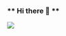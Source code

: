 ### ** Hi there 👋 **

![](https://upload.wikimedia.org/wikipedia/commons/thumb/a/af/Under_construction_icon-yellow.svg/587px-Under_construction_icon-yellow.svg.png
)

<!--
**ra002356/ra002356** is a ✨ _special_ ✨ repository because its `README.md` (this file) appears on your GitHub profile.

Here are some ideas to get you started:

- 🔭 I’m currently working on ...
- 🌱 I’m currently learning ...
- 👯 I’m looking to collaborate on ...
- 🤔 I’m looking for help with ...
- 💬 Ask me about ...
- 📫 How to reach me: ...
- 😄 Pronouns: ...
- ⚡ Fun fact: ...
-->
